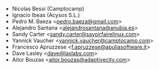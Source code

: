 - Nicolas Bessi (Camptocamp)
- Ignacio Ibeas (Acysos S.L.)
- Pedro M. Baeza \<<pedro.baeza@gmail.com>\>
- Alejandro Santana \<<alejandrosantana@anubia.es>\>
- Sandy Carter \<<sandy.carter@savoirfairelinux.com>\>
- Yannick Vaucher \<<yannick.vaucher@camptocamp.com>\>
- Francesco Apruzzese \<<f.apruzzese@apuliasoftware.it>\>
- Dave Lasley \<<dave@laslabs.com>\>
- Aitor Bouzas \<<aitor.bouzas@adaptivecity.com>\>
